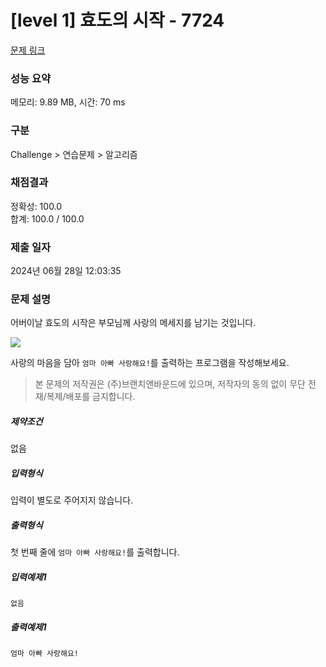 # [level 1] 효도의 시작 - 7724 

[문제 링크](https://softeer.ai/practice/7724) 

### 성능 요약

메모리: 9.89 MB, 시간: 70 ms

### 구분

Challenge > 연습문제 > 알고리즘

### 채점결과

정확성: 100.0<br/>합계: 100.0 / 100.0

### 제출 일자

2024년 06월 28일 12:03:35

### 문제 설명

<p>어버이날 효도의 시작은 부모님께 사랑의 메세지를 남기는 것입니다. </p>

![](https://softeer.ai/upload/2024/02/20240201_135919349_95299.png)

<p>사랑의 마음을 담아 <code>엄마 아빠 사랑해요!</code>를 출력하는 프로그램을 작성해보세요. </p>

> 본 문제의 저작권은 (주)브랜치앤바운드에 있으며, 저작자의 동의 없이 무단 전재/복제/배포를 금지합니다.

<h5>제약조건</h5>

<p>없음</p>

<h5>입력형식</h5>

<p>입력이 별도로 주어지지 않습니다.</p>

<h5>출력형식</h5>

<p>첫 번째 줄에 <code>엄마 아빠 사랑해요!</code>를 출력합니다.</p>

<h5>입력예제1</h5>

```
없음
```

<h5>출력예제1</h5>

```
엄마 아빠 사랑해요!
```